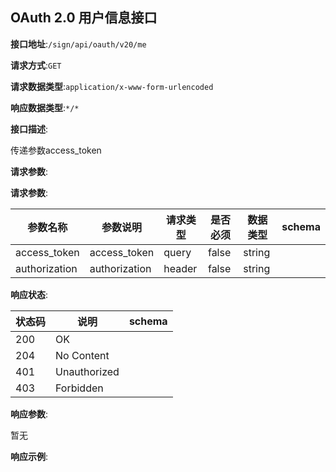 

## OAuth 2.0 用户信息接口


**接口地址**:`/sign/api/oauth/v20/me`


**请求方式**:`GET`


**请求数据类型**:`application/x-www-form-urlencoded`


**响应数据类型**:`*/*`


**接口描述**:<p>传递参数access_token</p>



**请求参数**:


**请求参数**:


| 参数名称 | 参数说明 | 请求类型    | 是否必须 | 数据类型 | schema |
| -------- | -------- | ----- | -------- | -------- | ------ |
|access_token|access_token|query|false|string||
|authorization|authorization|header|false|string||


**响应状态**:


| 状态码 | 说明 | schema |
| -------- | -------- | ----- | 
|200|OK||
|204|No Content||
|401|Unauthorized||
|403|Forbidden||


**响应参数**:


暂无


**响应示例**:
```javascript

```
